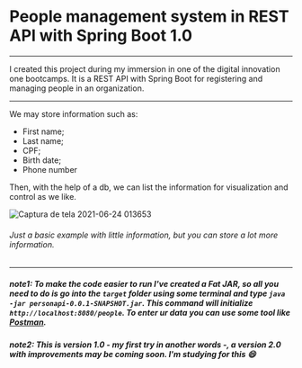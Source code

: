 # People management system in REST API with Spring Boot 1.0

***
I created this project during my immersion in one of the digital innovation one bootcamps. It is a REST API with Spring Boot for registering and managing people in an organization.
***
We may store information such as:
 - First name;
 - Last name;
 - CPF;
 - Birth date; 
 - Phone number
 
 Then, with the help of a db, we can list the information for visualization and control as we like.
 
 ![Captura de tela 2021-06-24 013653](https://user-images.githubusercontent.com/85642694/123204124-d55c3800-d48d-11eb-9348-e1c7f4e4112c.png)
 ###### Just a basic example with little information, but you can store a lot more information.
 ***
 
 ##### note1: To make the code easier to run I've created a Fat JAR, so all you need to do is go into the ` target ` folder using some terminal and type ` java -jar personapi-0.0.1-SNAPSHOT.jar `. This command will initialize ` http://localhost:8080/people `. To enter ur data you can use some tool like [Postman](https://web.postman.co).
 
 ##### note2: This is version 1.0 - my first try in another words -, a version 2.0 with improvements may be coming soon. I'm studying for this :smile:
